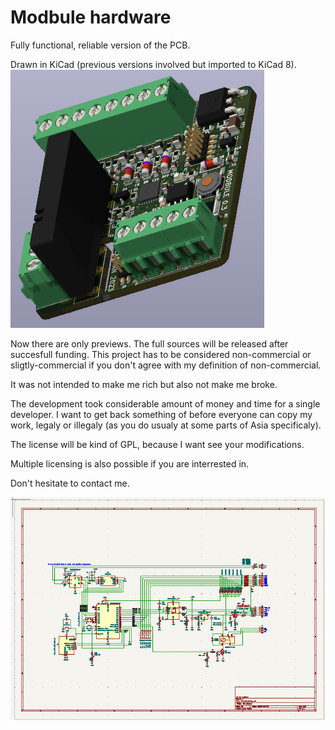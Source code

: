 # Modbule hardware
Fully functional, reliable version of the PCB.

Drawn in KiCad (previous versions involved but imported to KiCad 8).
![PCB layout](kicad_3d_preview.png)

Now there are only previews. The full sources will be released after succesfull funding.
This project has to be considered non-commercial or sligtly-commercial if you don't agree with my definition of non-commercial.

It was not intended to make me rich but also not make me broke.

The development took considerable amount of money and time for a single developer.
I want to get back something of before everyone can copy my work, legaly or illegaly (as you do usualy at some parts of Asia specificaly).

The license will be kind of GPL, because I want see your modifications.

Multiple licensing is also possible if you are interrested in.

Don't hesitate to contact me.

![schematic intentionaly not readable](kicad_schematic_preview.png)


